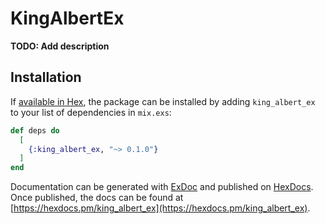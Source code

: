 # KingAlbertEx

**TODO: Add description**

## Installation

If [available in Hex](https://hex.pm/docs/publish), the package can be installed
by adding `king_albert_ex` to your list of dependencies in `mix.exs`:

```elixir
def deps do
  [
    {:king_albert_ex, "~> 0.1.0"}
  ]
end
```

Documentation can be generated with [ExDoc](https://github.com/elixir-lang/ex_doc)
and published on [HexDocs](https://hexdocs.pm). Once published, the docs can
be found at [https://hexdocs.pm/king_albert_ex](https://hexdocs.pm/king_albert_ex).

